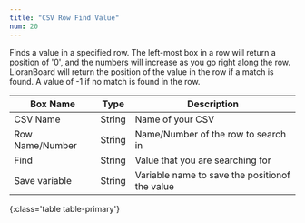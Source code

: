 ```yaml
---
title: "CSV Row Find Value"
num: 20
---
```


Finds a value in a specified row. The left-most box in a row will return a position of '0', and the numbers will increase as you go right along the row.
LioranBoard will return the position of the value in the row if a match is found. A value of -1 if no match is found in the row.

| Box Name | Type | Description | 
|-------|--------|--------
|CSV Name|String|Name of your CSV
|Row Name/Number|String|Name/Number of the row to search in
|Find|String|Value that you are searching for
|Save variable|String|Variable name to save the positionof the value
{:class='table table-primary'}









